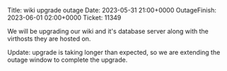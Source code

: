 Title: wiki upgrade outage
Date: 2023-05-31 21:00+0000
OutageFinish: 2023-06-01 02:00+0000
Ticket: 11349

We will be upgrading our wiki and it's database server
along with the virthosts they are hosted on.

Update: upgrade is taking longer than expected, so
we are extending the outage window to complete the upgrade.
